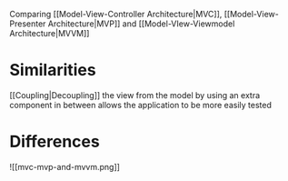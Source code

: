 Comparing [[Model-View-Controller Architecture|MVC]], [[Model-View-Presenter Architecture|MVP]] and [[Model-VIew-Viewmodel Architecture|MVVM]]

# Similarities

[[Coupling|Decoupling]] the view from the model by using an extra component in between allows the application to be more easily tested

# Differences

![[mvc-mvp-and-mvvm.png]]
